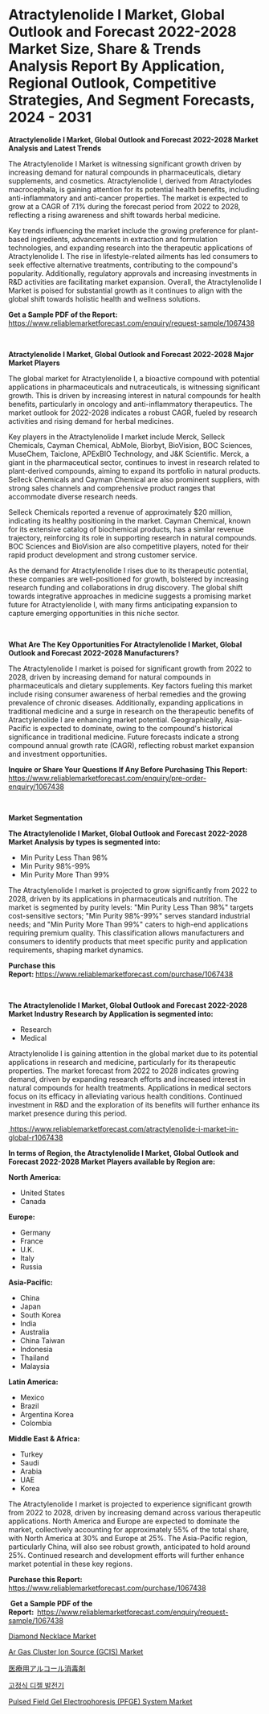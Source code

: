 <p><h1>Atractylenolide I Market, Global Outlook and Forecast 2022-2028 Market Size, Share & Trends Analysis Report By Application, Regional Outlook, Competitive Strategies, And Segment Forecasts, 2024 - 2031</h1></p><p><strong>Atractylenolide I Market, Global Outlook and Forecast 2022-2028 Market Analysis and Latest Trends</strong></p>
<p><p>The Atractylenolide I Market is witnessing significant growth driven by increasing demand for natural compounds in pharmaceuticals, dietary supplements, and cosmetics. Atractylenolide I, derived from Atractylodes macrocephala, is gaining attention for its potential health benefits, including anti-inflammatory and anti-cancer properties. The market is expected to grow at a CAGR of 7.1% during the forecast period from 2022 to 2028, reflecting a rising awareness and shift towards herbal medicine.</p><p>Key trends influencing the market include the growing preference for plant-based ingredients, advancements in extraction and formulation technologies, and expanding research into the therapeutic applications of Atractylenolide I. The rise in lifestyle-related ailments has led consumers to seek effective alternative treatments, contributing to the compound's popularity. Additionally, regulatory approvals and increasing investments in R&D activities are facilitating market expansion. Overall, the Atractylenolide I Market is poised for substantial growth as it continues to align with the global shift towards holistic health and wellness solutions.</p></p>
<p><strong>Get a Sample PDF of the Report:&nbsp;</strong> <a href="https://www.reliablemarketforecast.com/enquiry/request-sample/1067438">https://www.reliablemarketforecast.com/enquiry/request-sample/1067438</a></p>
<p>&nbsp;</p>
<p><strong>Atractylenolide I Market, Global Outlook and Forecast 2022-2028 Major Market Players</strong></p>
<p><p>The global market for Atractylenolide I, a bioactive compound with potential applications in pharmaceuticals and nutraceuticals, is witnessing significant growth. This is driven by increasing interest in natural compounds for health benefits, particularly in oncology and anti-inflammatory therapeutics. The market outlook for 2022-2028 indicates a robust CAGR, fueled by research activities and rising demand for herbal medicines.</p><p>Key players in the Atractylenolide I market include Merck, Selleck Chemicals, Cayman Chemical, AbMole, Biorbyt, BioVision, BOC Sciences, MuseChem, Taiclone, APExBIO Technology, and J&K Scientific. Merck, a giant in the pharmaceutical sector, continues to invest in research related to plant-derived compounds, aiming to expand its portfolio in natural products. Selleck Chemicals and Cayman Chemical are also prominent suppliers, with strong sales channels and comprehensive product ranges that accommodate diverse research needs.</p><p>Selleck Chemicals reported a revenue of approximately $20 million, indicating its healthy positioning in the market. Cayman Chemical, known for its extensive catalog of biochemical products, has a similar revenue trajectory, reinforcing its role in supporting research in natural compounds. BOC Sciences and BioVision are also competitive players, noted for their rapid product development and strong customer service. </p><p>As the demand for Atractylenolide I rises due to its therapeutic potential, these companies are well-positioned for growth, bolstered by increasing research funding and collaborations in drug discovery. The global shift towards integrative approaches in medicine suggests a promising market future for Atractylenolide I, with many firms anticipating expansion to capture emerging opportunities in this niche sector.</p></p>
<p>&nbsp;</p>
<p><strong>What Are The Key Opportunities For Atractylenolide I Market, Global Outlook and Forecast 2022-2028 Manufacturers?</strong></p>
<p><p>The Atractylenolide I market is poised for significant growth from 2022 to 2028, driven by increasing demand for natural compounds in pharmaceuticals and dietary supplements. Key factors fueling this market include rising consumer awareness of herbal remedies and the growing prevalence of chronic diseases. Additionally, expanding applications in traditional medicine and a surge in research on the therapeutic benefits of Atractylenolide I are enhancing market potential. Geographically, Asia-Pacific is expected to dominate, owing to the compound's historical significance in traditional medicine. Future forecasts indicate a strong compound annual growth rate (CAGR), reflecting robust market expansion and investment opportunities.</p></p>
<p><strong>Inquire or Share Your Questions If Any Before Purchasing This Report:</strong> <a href="https://www.reliablemarketforecast.com/enquiry/pre-order-enquiry/1067438">https://www.reliablemarketforecast.com/enquiry/pre-order-enquiry/1067438</a></p>
<p>&nbsp;</p>
<p><strong>Market Segmentation</strong></p>
<p><strong>The Atractylenolide I Market, Global Outlook and Forecast 2022-2028 Market Analysis by types is segmented into:</strong></p>
<p><ul><li>Min Purity Less Than 98%</li><li>Min Purity 98%-99%</li><li>Min Purity More Than 99%</li></ul></p>
<p><p>The Atractylenolide I market is projected to grow significantly from 2022 to 2028, driven by its applications in pharmaceuticals and nutrition. The market is segmented by purity levels: "Min Purity Less Than 98%" targets cost-sensitive sectors; "Min Purity 98%-99%" serves standard industrial needs; and "Min Purity More Than 99%" caters to high-end applications requiring premium quality. This classification allows manufacturers and consumers to identify products that meet specific purity and application requirements, shaping market dynamics.</p></p>
<p><strong>Purchase this Report:&nbsp;</strong><a href="https://www.reliablemarketforecast.com/purchase/1067438">https://www.reliablemarketforecast.com/purchase/1067438</a></p>
<p>&nbsp;</p>
<p><strong>The Atractylenolide I Market, Global Outlook and Forecast 2022-2028 Market Industry Research by Application is segmented into:</strong></p>
<p><ul><li>Research</li><li>Medical</li></ul></p>
<p><p>Atractylenolide I is gaining attention in the global market due to its potential applications in research and medicine, particularly for its therapeutic properties. The market forecast from 2022 to 2028 indicates growing demand, driven by expanding research efforts and increased interest in natural compounds for health treatments. Applications in medical sectors focus on its efficacy in alleviating various health conditions. Continued investment in R&D and the exploration of its benefits will further enhance its market presence during this period.</p></p>
<p><a href="https://www.reliablemarketforecast.com/atractylenolide-i-market-in-global-r1067438">&nbsp;https://www.reliablemarketforecast.com/atractylenolide-i-market-in-global-r1067438</a></p>
<p><strong>In terms of Region, the Atractylenolide I Market, Global Outlook and Forecast 2022-2028 Market Players available by Region are:</strong></p>
<p>
    <p> <strong> North America: </strong>
        <ul>
            <li>United States</li>
            <li>Canada</li>
        </ul>
        </p> 
    <p> <strong> Europe: </strong>
        <ul>
            <li>Germany</li>
            <li>France</li>
            <li>U.K.</li>
            <li>Italy</li>
            <li>Russia</li>
        </ul>
        </p> 
    <p> <strong> Asia-Pacific: </strong>
        <ul>
            <li>China</li>
            <li>Japan</li>
            <li>South Korea</li>
            <li>India</li>
            <li>Australia</li>
            <li>China Taiwan</li>
            <li>Indonesia</li>
            <li>Thailand</li>
            <li>Malaysia</li>
        </ul>
        </p> 
    <p> <strong> Latin America: </strong>
        <ul>
            <li>Mexico</li>
            <li>Brazil</li>
            <li>Argentina Korea</li>
            <li>Colombia</li>
        </ul>
        </p> 
    <p> <strong> Middle East & Africa: </strong>
        <ul>
            <li>Turkey</li>
            <li>Saudi</li>
            <li>Arabia</li>
            <li>UAE</li>
            <li>Korea</li>
        </ul>
    </p>
    </p>
<p><p>The Atractylenolide I market is projected to experience significant growth from 2022 to 2028, driven by increasing demand across various therapeutic applications. North America and Europe are expected to dominate the market, collectively accounting for approximately 55% of the total share, with North America at 30% and Europe at 25%. The Asia-Pacific region, particularly China, will also see robust growth, anticipated to hold around 25%. Continued research and development efforts will further enhance market potential in these key regions.</p></p>
<p><strong>Purchase this Report: </strong><a href="https://www.reliablemarketforecast.com/purchase/1067438">https://www.reliablemarketforecast.com/purchase/1067438</a></p>
<p>&nbsp;<strong>Get a Sample PDF of the Report:&nbsp;&nbsp;</strong><a href="https://www.reliablemarketforecast.com/enquiry/request-sample/1067438">https://www.reliablemarketforecast.com/enquiry/request-sample/1067438</a></p>
<p><strong></strong></p>
<p><p><a href="https://medium.com/@samantha.welch56767/diamond-necklace-market-emerging-trends-and-future-prospects-for-period-from-2024-to-2031-6dc8e6b552a9">Diamond Necklace Market</a></p><p><a href="https://issuu.com/reportprime-2/docs/ar-gas-cluster-ion-source-gcis-mark_997bd3f004cd0e">Ar Gas Cluster Ion Source (GCIS) Market</a></p><p><a href="https://medium.com/@raap8632/%E5%8C%BB%E7%99%82%E7%94%A8%E3%82%A2%E3%83%AB%E3%82%B3%E3%83%BC%E3%83%AB%E6%B6%88%E6%AF%92%E8%96%AC%E5%B8%82%E5%A0%B4%E8%A6%8F%E6%A8%A1-%E7%B4%94%E5%BA%A675-%E7%B4%94%E5%BA%A690-%E5%88%A5-%E8%A3%BD%E5%93%81%E5%88%A5-%E7%97%85%E9%99%A2-%E3%82%AF%E3%83%AA%E3%83%8B%E3%83%83%E3%82%AF-%E5%AE%B6%E5%BA%AD-%E3%81%9D%E3%81%AE%E4%BB%96-%E3%82%B0%E3%83%AD%E3%83%BC%E3%83%90%E3%83%AB%E7%94%A3%E6%A5%AD%E5%88%86%E6%9E%90-%E3%82%B7%E3%82%A7%E3%82%A2-%E6%88%90%E9%95%B7-%E3%83%88%E3%83%AC%E3%83%B3%E3%83%89-%E3%81%8A%E3%82%88%E3%81%B32024%E5%B9%B4%E3%81%8B%E3%82%892031%E5%B9%B4%E3%81%BE%E3%81%A7%E3%81%AE%E4%BA%88%E6%B8%AC-ba441a036ecb">医療用アルコール消毒剤</a></p><p><a href="https://medium.com/@derrickmafrks96745/%EC%A0%95%EC%A7%80-%EB%94%94%EC%A0%A4-%EB%B0%9C%EC%A0%84%EA%B8%B0-%EC%8B%9C%EC%9E%A5-%EA%B8%80%EB%A1%9C%EB%B2%8C-%EB%B0%8F-%EC%A7%80%EC%97%AD-%EB%B6%84%EC%84%9D-2024-2031-ba5babe85722">고정식 디젤 발전기</a></p><p><a href="https://issuu.com/reportprime-2/docs/pulsed-field-gel-electrophoresis-pf_2bf17864bf5407">Pulsed Field Gel Electrophoresis (PFGE) System Market</a></p></p>